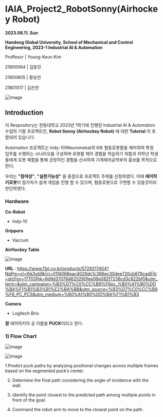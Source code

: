 # IAIA_Project2_RobotSonny(Airhockey Robot)

**2023.06.11. Sun**

**Handong Global University, School of Mechanical and Control Engineering, 2023-1 Industrial AI & Automation**

Proffesor | Young-Keun Kim

21800064 | 김동민

21800805 | 황승언

21801017 | 김은찬

![image](https://user-images.githubusercontent.com/84533279/173822161-78baf6a8-6bdf-46b9-a990-63b9ed181984.png)

## Introduction

이 Respository는 한동대학교 2023년 1학기에 진행된 Industrial AI & Automation 수업의 기말 프로젝트인, **Robot Sonny (Airhockey Robot)** 에 대한  **Tutorial**  이 포함되어 있습니다.

Automation 프로젝트는 Indy-10(Neuromeka)의 6축 협동로봇팔을 제어하여 특정 임무를 수행하는 시나리오를 구성하며 로봇팔 제어 경험을 학습하기 위함과 저학년 학생들에게 로봇 체험을 통해 긍정적인 경험을 선사하여 기계제어공학부의 홍보를 목적으로 한다.

우리는 **"참여성"**, **"실현가능성"** 을 중점으로 프로젝트 주제를 선정하였다. 이에 **에어하키로봇**이 참가자가 쉽게 게임을 진행 할 수 있으며, 협동로봇으로 구현할 수 있을것이라 판단하였다. 

### Hardware

**Co-Robot**
* Indy-10

**Grippers**
* Vaccum

**AirHockey Table**

![image](https://github.com/DongminKim21800064/IAIA_Project2_RobotSonny/assets/91419683/4e3ffd42-2178-48a4-9c35-9f479365e358)

**URL** : https://www.11st.co.kr/products/5729217404?NaPm=ct=lhk3yb9k|ci=01f4068eac4029dc1c366ec30dee720cb879cad5|tr=slct|sn=17703|hk=6d9d370784625290fee06e082f7238cd3c822bf0&utm_term=&utm_campaign=%B3%D7%C0%CC%B9%F6pc_%B0%A1%B0%DD%BA%F1%B1%B3%B1%E2%BA%BB&utm_source=%B3%D7%C0%CC%B9%F6_PC_PCS&utm_medium=%B0%A1%B0%DD%BA%F1%B1%B3

**Camera**
* Logitech Brio

**참**
에어하키의 공 이름을 **PUCK**이라고 한다.


### 1) Flow Chart

![image](https://github.com/DongminKim21800064/IAIA_Project2_RobotSonny/assets/91419683/facad01f-a214-4cc7-a382-84f436f15243)



![image](https://github.com/DongminKim21800064/IAIA_Project2_RobotSonny/assets/91419683/98dc770d-e2d1-4e78-859c-9b8fa5ae34dd)

1.Predict puck paths by analyzing positional changes across multiple frames based on the segmented puck’s center.

2. Determine the final path considering the angle of incidence with the wall.

3. Identify the point closest to the predicted path among multiple points in front of the goal.

4. Command the robot arm to move to the closest point on the path.




